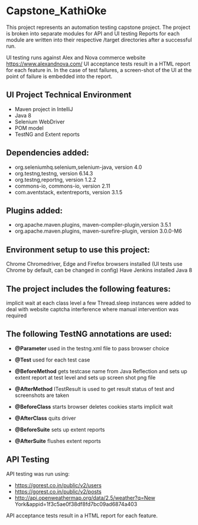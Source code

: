 # Capstone_KathiOke
This project represents an automation testing capstone project. 
The project is broken into separate modules for API and UI testing
Reports for each module are written into their respective /target directories after a successful run.

UI testing runs against Alex and Nova commerce website https://www.alexandnova.com/
UI acceptance tests result in a HTML report for each feature in. In the case of test failures, a screen-shot of the UI at the point of failure is embedded into the report.

## UI Project Technical Environment

* Maven project in IntelliJ
* Java 8
* Selenium WebDriver
* POM model
* TestNG and Extent reports

## Dependencies added:

* org.seleniumhq.selenium,selenium-java, version 4.0
* org.testng,testng, version 6.14.3
* org.testng,reportng, version 1.2.2
* commons-io, commons-io, version 2.11
* com.aventstack, extentreports, version 3.1.5

## Plugins added:

* org.apache.maven.plugins, maven-compiler-plugin,version 3.5.1
* org.apache.maven.plugins, maven-surefire-plugin, version 3.0.0-M6

## Environment setup to use this project:
Chrome Chromedriver, Edge and Firefox browsers installed
(UI tests use Chrome by default, can be changed in config)
Have Jenkins installed
Java 8

## The project includes the following features:

implicit wait at each class level
a few Thread.sleep instances were added to deal with website captcha interference where manual intervention was required

## The following TestNG annotations are used:

* **@Parameter**
used in the testng.xml file to pass browser choice 
* **@Test**
used for each test case
* **@BeforeMethod**
gets testcase name from Java Reflection and sets up extent report at test level and sets up screen shot png file
* **@AfterMethod**
ITestResult is used to get result status of test and screenshots are taken

* **@BeforeClass**
starts browser
deletes cookies
starts implicit wait
* **@AfterClass**
quits driver 
* **@BeforeSuite**
sets up extent reports 
* **@AfterSuite**
flushes extent reports

## API Testing

API testing was run using: 
* https://gorest.co.in/public/v2/users
* https://gorest.co.in/public/v2/posts 
* http://api.openweathermap.org/data/2.5/weather?q=New York&appid=1f3c5ae0f38df8fd7bc09ad6874a403

API acceptance tests result in a HTML report for each feature.

